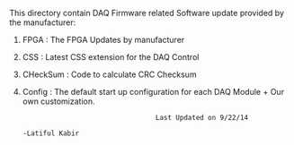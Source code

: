 This directory contain DAQ Firmware related Software update provided by the manufacturer:

1. FPGA : The FPGA Updates by manufacturer


2. CSS  : Latest CSS extension for the DAQ Control


3. CHeckSum : Code to calculate CRC Checksum

4. Config : The default start up configuration for each DAQ Module + Our own customization. 
 					
										Last Updated on 9/22/14
                                                                                 -Latiful Kabir
